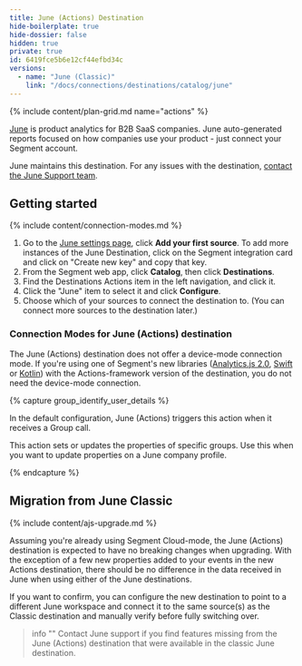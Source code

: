 ```yaml
---
title: June (Actions) Destination
hide-boilerplate: true
hide-dossier: false
hidden: true
private: true
id: 6419fce5b6e12cf44efbd34c
versions:
  - name: "June (Classic)"
    link: "/docs/connections/destinations/catalog/june"
---
```


{% include content/plan-grid.md name="actions" %}

[June](https://june.so/?utm_source=segmentio&utm_medium=docs&utm_campaign=partners) is product analytics for B2B SaaS companies. June auto-generated reports focused on how companies use your product - just connect your Segment account.

June maintains this destination. For any issues with the destination, [contact the June Support team](mailto:ferruccio@june.so).

## Getting started

{% include content/connection-modes.md %}

1. Go to the [June settings page](https://app.june.so/redirect-to-my-workspace/settings), click **Add your first source**. To add more instances of the June Destination, click on the Segment integration card and click on "Create new key" and copy that key.
2. From the Segment web app, click **Catalog**, then click **Destinations**.
3. Find the Destinations Actions item in the left navigation, and click it.
4. Click the "June" item to select it and click **Configure**.
5. Choose which of your sources to connect the destination to. (You can connect more sources to the destination later.)

### Connection Modes for June (Actions) destination

The June (Actions) destination does not offer a device-mode connection mode. If you're using one of Segment's new libraries ([Analytics.js 2.0](/docs/connections/sources/catalog/libraries/website/javascript/), [Swift](https://github.com/segmentio/analytics-swift) or [Kotlin](https://github.com/segmentio/analytics-kotlin)) with the Actions-framework version of the destination, you do not need the device-mode connection.

{% capture group_identify_user_details %}

In the default configuration, June (Actions) triggers this action when it receives a Group call.

This action sets or updates the properties of specific groups. Use this when you want to update properties on a June company profile.

{% endcapture %}

## Migration from June Classic

{% include content/ajs-upgrade.md %}

Assuming you're already using Segment Cloud-mode, the June (Actions) destination is expected to have no breaking changes when upgrading. With the exception of a few new properties added to your events in the new Actions destination, there should be no difference in the data received in June when using either of the June destinations.

If you want to confirm, you can configure the new destination to point to a different June workspace and connect it to the same source(s) as the Classic destination and manually verify before fully switching over.

> info ""
> Contact June support if you find features missing from the June (Actions) destination that were available in the classic June destination.
